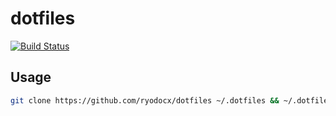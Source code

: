 # dotfiles
[![Build Status](https://travis-ci.com/ryodocx/dotfiles.svg?branch=master)](https://travis-ci.com/ryodocx/dotfiles)

## Usage

```bash
git clone https://github.com/ryodocx/dotfiles ~/.dotfiles && ~/.dotfiles/install.sh
```
